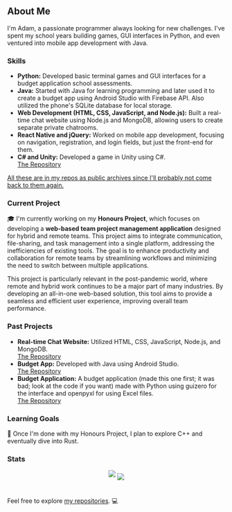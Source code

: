## About Me

I'm Adam, a passionate programmer always looking for new challenges. I've spent my school years building games, GUI interfaces in Python, and even ventured into mobile app development with Java.

### Skills

- **Python:** Developed basic terminal games and GUI interfaces for a budget application school assessments.<br>  
- **Java:** Started with Java for learning programming and later used it to create a budget app using Android Studio with Firebase API. Also utilized the phone's SQLite database for local storage.<br>
- **Web Development (HTML, CSS, JavaScript, and Node.js):** Built a real-time chat website using Node.js and MongoDB, allowing users to create separate private chatrooms.<br>
- **React Native and jQuery:** Worked on mobile app development, focusing on navigation, registration, and login fields, but just the front-end for them.<br>
- **C# and Unity:** Developed a game in Unity using C#.<br>
  [The Repository](https://github.com/AdamB64/hit_em_back)

<ins>All these are in my repos as public archives since I'll probably not come back to them again.</ins>

### Current Project

🎓 I'm currently working on my **Honours Project**, which focuses on developing a **web-based team project management application** designed for hybrid and remote teams. This project aims to integrate communication, file-sharing, and task management into a single platform, addressing the inefficiencies of existing tools. The goal is to enhance productivity and collaboration for remote teams by streamlining workflows and minimizing the need to switch between multiple applications. 

This project is particularly relevant in the post-pandemic world, where remote and hybrid work continues to be a major part of many industries. By developing an all-in-one web-based solution, this tool aims to provide a seamless and efficient user experience, improving overall team performance.

### Past Projects

- **Real-time Chat Website:** Utilized HTML, CSS, JavaScript, Node.js, and MongoDB.<br>
  [The Repository](https://github.com/AdamB64/realtime_chat)
- **Budget App:** Developed with Java using Android Studio.<br>
  [The Repository](https://github.com/AdamB64/Budget)
- **Budget Application:** A budget application (made this one first; it was bad; look at the code if you want) made with Python using guizero for the interface and openpyxl for using Excel files.<br>
  [The Repository](https://github.com/AdamB64/graded-unit)

### Learning Goals

🔭 Once I'm done with my Honours Project, I plan to explore C++ and eventually dive into Rust.

### Stats
<div align="center">
<img align="center" style="margin-bottom: 1em" src="https://github-readme-stats.vercel.app/api?username=AdamB64&theme=slateorange&count_private=true&show_icons=true&include_all_commits=true" />
<img align="center" src="https://github-readme-stats.vercel.app/api/top-langs/?username=AdamB64&theme=slateorange&layout=compact&langs_count=6" />
</div>
<br>

Feel free to explore [my repositories](https://github.com/AdamB64?tab=repositories). 💻
